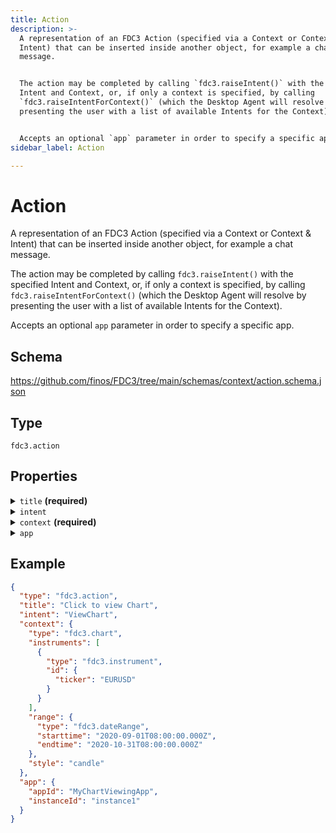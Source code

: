 ```yaml
---
title: Action
description: >-
  A representation of an FDC3 Action (specified via a Context or Context &
  Intent) that can be inserted inside another object, for example a chat
  message.


  The action may be completed by calling `fdc3.raiseIntent()` with the specified
  Intent and Context, or, if only a context is specified, by calling
  `fdc3.raiseIntentForContext()` (which the Desktop Agent will resolve by
  presenting the user with a list of available Intents for the Context).


  Accepts an optional `app` parameter in order to specify a specific app.
sidebar_label: Action

---
```


# Action

A representation of an FDC3 Action (specified via a Context or Context & Intent) that can be inserted inside another object, for example a chat message.

The action may be completed by calling `fdc3.raiseIntent()` with the specified Intent and Context, or, if only a context is specified, by calling `fdc3.raiseIntentForContext()` (which the Desktop Agent will resolve by presenting the user with a list of available Intents for the Context).

Accepts an optional `app` parameter in order to specify a specific app.

## Schema

<https://github.com/finos/FDC3/tree/main/schemas/context/action.schema.json>

## Type

`fdc3.action`

## Properties

<details>
  <summary><code>title</code> <strong>(required)</strong></summary>

**type**: `string`

A human readable display name for the action

</details>

<details>
  <summary><code>intent</code></summary>

**type**: `string`

Optional Intent to raise to perform the actions. Should reference an intent type name, such as those defined in the FDC3 Standard. If intent is not set then `fdc3.raiseIntentForContext` should be used to perform the action as this will usually allow the user to choose the intent to raise.

</details>

<details>
  <summary><code>context</code> <strong>(required)</strong></summary>

**type**: [Context](/docs/next/context/spec#the-context-interface)

A context object with which the action will be performed

</details>

<details>
  <summary><code>app</code></summary>

**type**: api/AppIdentifier

An optional target application identifier that should perform the action

</details>

## Example

```json
{
  "type": "fdc3.action",
  "title": "Click to view Chart",
  "intent": "ViewChart",
  "context": {
    "type": "fdc3.chart",
    "instruments": [
      {
        "type": "fdc3.instrument",
        "id": {
          "ticker": "EURUSD"
        }
      }
    ],
    "range": {
      "type": "fdc3.dateRange",
      "starttime": "2020-09-01T08:00:00.000Z",
      "endtime": "2020-10-31T08:00:00.000Z"
    },
    "style": "candle"
  },
  "app": {
    "appId": "MyChartViewingApp",
    "instanceId": "instance1"
  }
}
```

